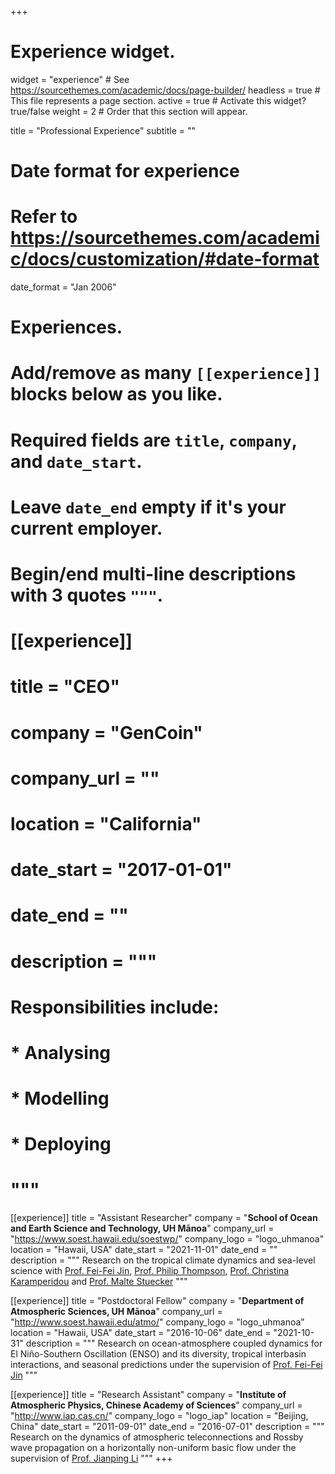 +++
# Experience widget.

widget   = "experience"  # See https://sourcethemes.com/academic/docs/page-builder/
headless = true  # This file represents a page section.
active   = true  # Activate this widget? true/false
weight   = 2  # Order that this section will appear.

title = "Professional Experience"
subtitle = ""

# Date format for experience
#   Refer to https://sourcethemes.com/academic/docs/customization/#date-format
date_format = "Jan 2006"

# Experiences.
#   Add/remove as many `[[experience]]` blocks below as you like.
#   Required fields are `title`, `company`, and `date_start`.
#   Leave `date_end` empty if it's your current employer.
#   Begin/end multi-line descriptions with 3 quotes `"""`.

# [[experience]]
#  title = "CEO"
#  company = "GenCoin"
#  company_url = ""
#  location = "California"
#  date_start = "2017-01-01"
#  date_end = ""
#  description = """
#  Responsibilities include:
  
#  * Analysing
# * Modelling
#  * Deploying
#  """

[[experience]]
  title = "Assistant Researcher"
  company = "**School of Ocean and Earth Science and Technology, UH Mānoa**"
  company_url = "https://www.soest.hawaii.edu/soestwp/"
  company_logo = "logo_uhmanoa"
  location    = "Hawaii, USA"
  date_start  = "2021-11-01"
  date_end    = ""
  description = """
  Research on the tropical climate dynamics and sea-level science with [Prof. Fei-Fei Jin](http://www.soest.hawaii.edu/met/Faculty/jff/Jin_feifei02010Jf.htm), [Prof. Philip Thompson](https://www.soest.hawaii.edu/oceanography/faculty/Thompson.html), [Prof. Christina Karamperidou](https://www.christinakaramperidou.com/) and [Prof. Malte Stuecker](http://www2.hawaii.edu/~stuecker/) 
  """
  
[[experience]]
  title = "Postdoctoral Fellow"
  company = "**Department of Atmospheric Sciences, UH Mānoa**"
  company_url = "http://www.soest.hawaii.edu/atmo/"
  company_logo = "logo_uhmanoa"
  location    = "Hawaii, USA"
  date_start  = "2016-10-06"
  date_end    = "2021-10-31"
  description = """
  Research on ocean-atmosphere coupled dynamics for El Niño-Southern Oscillation (ENSO) and its diversity, tropical interbasin interactions, and seasonal predictions under the supervision of [Prof. Fei-Fei Jin](http://www.soest.hawaii.edu/met/Faculty/jff/Jin_feifei02010Jf.htm)
  """

[[experience]]
  title       = "Research Assistant"
  company     = "**Institute of Atmospheric Physics, Chinese Academy of Sciences**"
  company_url = "http://www.iap.cas.cn/"
  company_logo = "logo_iap"
  location    = "Beijing, China"
  date_start  = "2011-09-01"
  date_end    = "2016-07-01"
  description = """
  Research on the dynamics of atmospheric teleconnections and Rossby wave propagation on a horizontally non-uniform basic flow under the supervision of [Prof. Jianping Li](http://lijianping.cn/dct/page/1)
  """
+++

